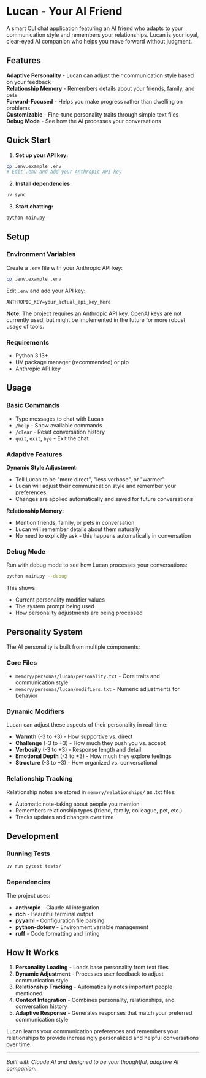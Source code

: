 # Lucan - Your AI Friend

A smart CLI chat application featuring an AI friend who adapts to your communication style and remembers your relationships. Lucan is your loyal, clear-eyed AI companion who helps you move forward without judgment.

## Features

**Adaptive Personality** - Lucan can adjust their communication style based on your feedback  
**Relationship Memory** - Remembers details about your friends, family, and pets  
**Forward-Focused** - Helps you make progress rather than dwelling on problems  
**Customizable** - Fine-tune personality traits through simple text files  
**Debug Mode** - See how the AI processes your conversations

## Quick Start

1. **Set up your API key:**
```bash
cp .env.example .env
# Edit .env and add your Anthropic API key
```

2. **Install dependencies:**
```bash
uv sync
```

3. **Start chatting:**
```bash
python main.py
```

## Setup

### Environment Variables

Create a `.env` file with your Anthropic API key:
```bash
cp .env.example .env
```

Edit `.env` and add your API key:
```
ANTHROPIC_KEY=your_actual_api_key_here
```

**Note:** The project requires an Anthropic API key. OpenAI keys are not currently used, but might be implemented in the future for more robust usage of tools.

### Requirements

- Python 3.13+
- UV package manager (recommended) or pip
- Anthropic API key

## Usage

### Basic Commands

- Type messages to chat with Lucan
- `/help` - Show available commands  
- `/clear` - Reset conversation history
- `quit`, `exit`, `bye` - Exit the chat

### Adaptive Features

**Dynamic Style Adjustment:**
- Tell Lucan to be "more direct", "less verbose", or "warmer"
- Lucan will adjust their communication style and remember your preferences
- Changes are applied automatically and saved for future conversations

**Relationship Memory:**
- Mention friends, family, or pets in conversation
- Lucan will remember details about them naturally
- No need to explicitly ask - this happens automatically in conversation

### Debug Mode

Run with debug mode to see how Lucan processes your conversations:
```bash
python main.py --debug
```

This shows:
- Current personality modifier values
- The system prompt being used
- How personality adjustments are being processed

## Personality System

The AI personality is built from multiple components:

### Core Files

- `memory/personas/lucan/personality.txt` - Core traits and communication style
- `memory/personas/lucan/modifiers.txt` - Numeric adjustments for behavior

### Dynamic Modifiers

Lucan can adjust these aspects of their personality in real-time:

- **Warmth** (-3 to +3) - How supportive vs. direct
- **Challenge** (-3 to +3) - How much they push you vs. accept
- **Verbosity** (-3 to +3) - Response length and detail
- **Emotional Depth** (-3 to +3) - How much they explore feelings
- **Structure** (-3 to +3) - How organized vs. conversational

### Relationship Tracking

Relationship notes are stored in `memory/relationships/` as .txt files:
- Automatic note-taking about people you mention
- Remembers relationship types (friend, family, colleague, pet, etc.)
- Tracks updates and changes over time

## Development

### Running Tests

```bash
uv run pytest tests/
```

### Dependencies

The project uses:
- **anthropic** - Claude AI integration
- **rich** - Beautiful terminal output  
- **pyyaml** - Configuration file parsing
- **python-dotenv** - Environment variable management
- **ruff** - Code formatting and linting

## How It Works

1. **Personality Loading** - Loads base personality from text files
2. **Dynamic Adjustment** - Processes user feedback to adjust communication style
3. **Relationship Tracking** - Automatically notes important people mentioned
4. **Context Integration** - Combines personality, relationships, and conversation history
5. **Adaptive Response** - Generates responses that match your preferred communication style

Lucan learns your communication preferences and remembers your relationships to provide increasingly personalized and helpful conversations over time.

---

*Built with Claude AI and designed to be your thoughtful, adaptive AI companion.*
